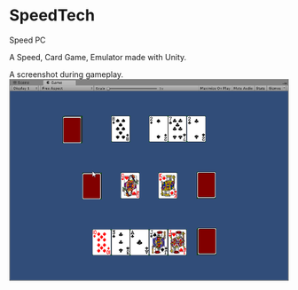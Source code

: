 # SpeedTech
Speed PC

A Speed, Card Game, Emulator made with Unity. 

A screenshot during gameplay.
![Screenshot](49622912_562101347597667_8969780962787328000_n.png)

        
      
